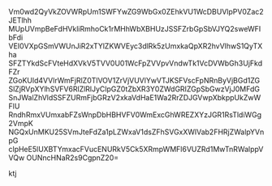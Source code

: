 Vm0wd2QyVkZOVWRpUm1SWFYwZG9WbGx0ZEhkVU1WcDBUVlpPV0Zac2JETlhh
MUpUVmpBeFdHVkliRmhoCk1rMHhWbXBHUzJSSFZrbGpSbVJYQ2sweWFIbFdi
VEI0VXpGSmVWUnJiR2xTYlZKWVEyc3dlRk5zUmxkaQpXR2hvVlhwS1QyTXha
SFZTYkdScFVteHdXVkV5TVV0U01WcFpZVVpvVndwTk1VcDVWbGh3UjFkdFZr
ZGoKUld4VVlrWmFjRlZ0TlVOV1ZrVjVUVlYwVTJKSFVscFpNRnByVjBGd1ZG
SlZjRVpXYlhSVFV6RlZlRlJyClpGZ0tZbXR3Y0ZWdGRIZGpSbGwzVjJ0MFdG
SnJWalZhVldSSFZURmFjbGRzV2xkaVdHaE1Wa2RrZDJGVwpXbkppUkZwWFlU
RndhRmxVUmxabFZsWnpDbHBHVFV0WmExcGhWREZXYzJGR1RsTldiWGg2VmpK
NGQxUnMKU25SVmJteFdZa1pLZWxaV1dsZFhSVGxXWlVab2FHRjZWalpYVnpG
clpHeE5lUXBTYmxacFVucENURkV5Ck5XRmpWMFl6VUZRd1MwTnRWalppVVQw
OUNncHNaR2s9CgpnZ20=

ktj